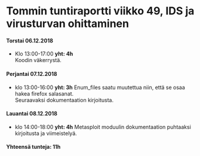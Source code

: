 # Tommin tuntiraportti viikko 49, IDS ja virusturvan ohittaminen

#### Torstai 06.12.2018
* Klo 13:00-17:00 **yht: 4h**  
Koodin väkerrystä.
  
#### Perjantai 07.12.2018
* klo 13:00-16:00 **yht: 3h**
Enum_files saatu muutettua niin, että se osaa hakea firefox salasanat.  
Seuraavaksi dokumentaation kirjoitusta.
  
#### Lauantai 08.12.2018
* klo 14:00-18:00 **yht: 4h**
Metasploit moduulin dokumentaation puhtaaksi kirjoitusta ja viimeistelyä.
  
#### Yhteensä tunteja: 11h

